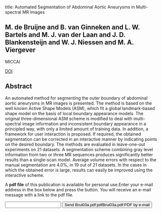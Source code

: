 title: Automated Segmentation of Abdominal Aortic Aneurysms in Multi-spectral MR Images

## M. de Bruijne and B. van Ginneken and L. W. Bartels and M. J. van der Laan and J. D. Blankensteijn and W. J. Niessen and M. A. Viergever
MICCAI

<a href="https://doi.org/10.1007/b93811">DOI</a>

## Abstract
An automated method for segmenting the outer boundary of abdominal aortic aneurysms in MR images is presented. The method is based on the well known Active Shape Models (ASM), which fit a global landmark-based shape model on the basis of local boundary appearance models. The original three-dimensional ASM scheme is modified to deal with multi-spectral image information and inconsistent boundary appearance in a principled way, with only a limited amount of training data. In addition, a framework for user interaction is proposed. If required, the obtained segmentation can be corrected in an interactive manner by indicating points on the desired boundary. The methods are evaluated in leave-one-out experiments on 21 datasets. A segmentation scheme combining gray level information from two or three MR sequences produces significantly better results than a single-scan model. Average volume errors with respect to the manual segmentation are 4.0%, in 19 out of 21 datasets. In the cases in which the obtained error is large, results can easily be improved using the interactive scheme.

A <b>pdf file</b> of this publication is available for personal use.Enter your e-mail address in the box below and press the button. You will receive an e-mail message with a link to the pdf file.
<form action="sender.php">  <input type="text" name="email">  <input type="submit" value="Send Brui03a.pdf:pdfBrui03a.pdf:PDF by e-mail"></form>